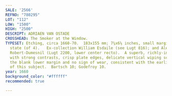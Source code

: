```yaml
---
SALE: '2566'
REFNO: "780295"
LOT: "112"
LOW: "1500"
HIGH: "2500"
DESCRIPT: ADRIAEN VAN OSTADE
CROSSHEAD: The Smoker at the Window.
TYPESET: Etching, circa 1660-70.  183x155 mm; 7¼x6⅛ inches, small margins.  Second
  state (of 4).   Ex-collection William Esdaile (see Lugt 816); and Alexandre-Pierre-François
  Robert-Dumesnil (Lugt 2200, lower center recto).  A superb, richly-inked impression
  with strong contrasts, crisp plate edges, delicate vertical wiping scratches in
  the blank lower margin and no sign of wear, consistent with the earliest impressions
  of this subject.  Bartsch 10; Godefroy 10.
year: 1660
background_color: "#ffffff"
recommended: true

---
```

